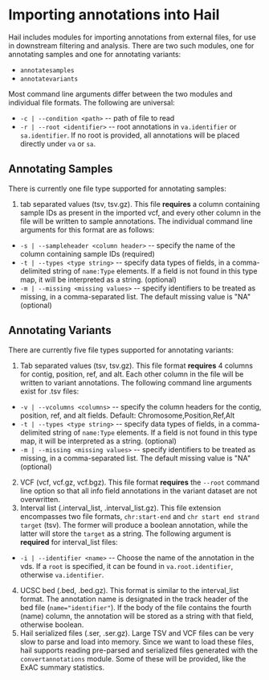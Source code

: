 # Importing annotations into Hail

Hail includes modules for importing annotations from external files, for use in downstream filtering and analysis.  There are two such modules, one for annotating samples and one for annotating variants:
 - `annotatesamples`
 - `annotatevariants`
 
Most command line arguments differ between the two modules and individual file formats.  The following are universal:
 - `-c | --condition <path>` -- path of file to read
 - `-r | --root <identifier>` -- root annotations in `va.identifier` or `sa.identifier`.  If no root is provided, all annotations will be placed directly under `va` or `sa`.

## Annotating Samples

There is currently one file type supported for annotating samples: 
1. tab separated values (tsv, tsv.gz).  This file **requires** a column containing sample IDs as present in the imported vcf, and every other column in the file will be written to sample annotations.  The individual command line arguments for this format are as follows:
 - `-s | --sampleheader <column header>` -- specify the name of the column containing sample IDs (required)
 - `-t | --types <type string>` -- specify data types of fields, in a comma-delimited string of `name:Type` elements.  If a field is not found in this type map, it will be interpreted as a string. (optional)
 - `-m | --missing <missing values>` -- specify identifiers to be treated as missing, in a comma-separated list.  The default missing value is "NA" (optional)
 
## Annotating Variants

There are currently five file types supported for annotating variants:
1. Tab separated values (tsv, tsv.gz).  This file format **requires** 4 columns for contig, position, ref, and alt.  Each other column in the file will be written to variant annotations.  The following command line arguments exist for .tsv files:
 - `-v | --vcolumns <columns>` -- specify the column headers for the contig, position, ref, and alt fields.  Default: Chromosome,Position,Ref,Alt
 - `-t | --types <type string>` -- specify data types of fields, in a comma-delimited string of `name:Type` elements.  If a field is not found in this type map, it will be interpreted as a string. (optional)
 - `-m | --missing <missing values>` -- specify identifiers to be treated as missing, in a comma-separated list.  The default missing value is "NA" (optional)
2. VCF (vcf, vcf.gz, vcf.bgz).  This file format **requires** the `--root` command line option so that all info field annotations in the variant dataset are not overwritten.
3. Interval list (.interval_list, .interval_list.gz).  This file extension encompasses two file formats, `chr:start-end` and `chr start end strand target` (tsv).  The former will produce a boolean annotation, while the latter will store the `target` as a string.  The following argument is **required** for interval_list files:
 - `-i | --identifier <name>` -- Choose the name of the annotation in the vds.  If a `root` is specified, it can be found in `va.root.identifier`, otherwise `va.identifier`.
4. UCSC bed (.bed, .bed.gz).  This format is similar to the interval_list format.  The annotation name is designated in the track header of the bed file (`name="identifier"`).  If the body of the file contains the fourth (name) column, the annotation will be stored as a string with that field, otherwise boolean.
5. Hail serialized files (.ser, .ser.gz).  Large TSV and VCF files can be very slow to parse and load into memory.  Since we want to load these files, hail supports reading pre-parsed and serialized files generated with the `convertannotations` module.  Some of these will be provided, like the ExAC summary statistics.